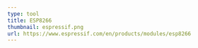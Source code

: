 ```yaml
---
type: tool
title: ESP8266
thumbnail: espressif.png
url: https://www.espressif.com/en/products/modules/esp8266
---
```

